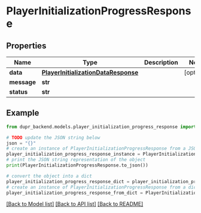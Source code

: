# PlayerInitializationProgressResponse


## Properties

Name | Type | Description | Notes
------------ | ------------- | ------------- | -------------
**data** | [**PlayerInitializationDataResponse**](PlayerInitializationDataResponse.md) |  | [optional] 
**message** | **str** |  | 
**status** | **str** |  | 

## Example

```python
from dupr_backend.models.player_initialization_progress_response import PlayerInitializationProgressResponse

# TODO update the JSON string below
json = "{}"
# create an instance of PlayerInitializationProgressResponse from a JSON string
player_initialization_progress_response_instance = PlayerInitializationProgressResponse.from_json(json)
# print the JSON string representation of the object
print(PlayerInitializationProgressResponse.to_json())

# convert the object into a dict
player_initialization_progress_response_dict = player_initialization_progress_response_instance.to_dict()
# create an instance of PlayerInitializationProgressResponse from a dict
player_initialization_progress_response_from_dict = PlayerInitializationProgressResponse.from_dict(player_initialization_progress_response_dict)
```
[[Back to Model list]](../README.md#documentation-for-models) [[Back to API list]](../README.md#documentation-for-api-endpoints) [[Back to README]](../README.md)


